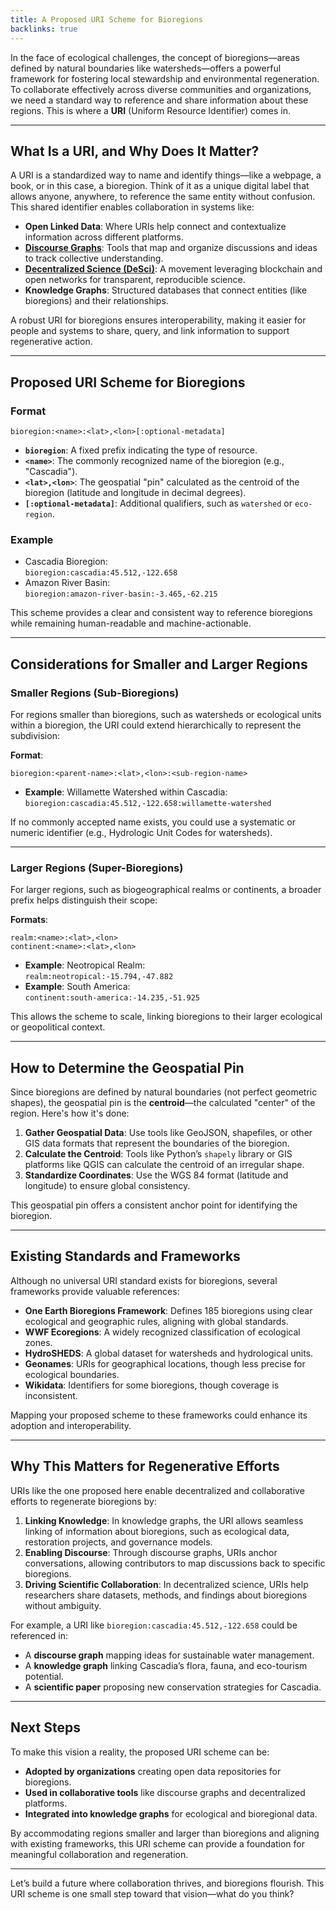 ```yaml
---
title: A Proposed URI Scheme for Bioregions
backlinks: true
---
```


In the face of ecological challenges, the concept of bioregions—areas defined by natural boundaries like watersheds—offers a powerful framework for fostering local stewardship and environmental regeneration. To collaborate effectively across diverse communities and organizations, we need a standard way to reference and share information about these regions. This is where a **URI** (Uniform Resource Identifier) comes in.

---

## What Is a URI, and Why Does It Matter?

A URI is a standardized way to name and identify things—like a webpage, a book, or in this case, a bioregion. Think of it as a unique digital label that allows anyone, anywhere, to reference the same entity without confusion. This shared identifier enables collaboration in systems like:

- **Open Linked Data**: Where URIs help connect and contextualize information across different platforms.
- **[Discourse Graphs](DiscourseGraphs.md)**: Tools that map and organize discussions and ideas to track collective understanding.
- **[Decentralized Science (DeSci)](GraphsForDeSci.md)**: A movement leveraging blockchain and open networks for transparent, reproducible science.
- **Knowledge Graphs**: Structured databases that connect entities (like bioregions) and their relationships.

A robust URI for bioregions ensures interoperability, making it easier for people and systems to share, query, and link information to support regenerative action.

---

## Proposed URI Scheme for Bioregions

### **Format**
```
bioregion:<name>:<lat>,<lon>[:optional-metadata]
```

- **`bioregion`**: A fixed prefix indicating the type of resource.
- **`<name>`**: The commonly recognized name of the bioregion (e.g., "Cascadia").
- **`<lat>,<lon>`**: The geospatial "pin" calculated as the centroid of the bioregion (latitude and longitude in decimal degrees).
- **`[:optional-metadata]`**: Additional qualifiers, such as `watershed` or `eco-region`.

### **Example**
- Cascadia Bioregion:  
  `bioregion:cascadia:45.512,-122.658`
- Amazon River Basin:  
  `bioregion:amazon-river-basin:-3.465,-62.215`

This scheme provides a clear and consistent way to reference bioregions while remaining human-readable and machine-actionable.

---

## Considerations for Smaller and Larger Regions

### **Smaller Regions (Sub-Bioregions)**

For regions smaller than bioregions, such as watersheds or ecological units within a bioregion, the URI could extend hierarchically to represent the subdivision:

**Format**:  
```
bioregion:<parent-name>:<lat>,<lon>:<sub-region-name>
```

- **Example**: Willamette Watershed within Cascadia:  
  `bioregion:cascadia:45.512,-122.658:willamette-watershed`

If no commonly accepted name exists, you could use a systematic or numeric identifier (e.g., Hydrologic Unit Codes for watersheds).

---

### **Larger Regions (Super-Bioregions)**

For larger regions, such as biogeographical realms or continents, a broader prefix helps distinguish their scope:

**Formats**:  
```
realm:<name>:<lat>,<lon>
continent:<name>:<lat>,<lon>
```

- **Example**: Neotropical Realm:  
  `realm:neotropical:-15.794,-47.882`
- **Example**: South America:  
  `continent:south-america:-14.235,-51.925`

This allows the scheme to scale, linking bioregions to their larger ecological or geopolitical context.

---

## How to Determine the Geospatial Pin

Since bioregions are defined by natural boundaries (not perfect geometric shapes), the geospatial pin is the **centroid**—the calculated "center" of the region. Here's how it's done:

1. **Gather Geospatial Data**: Use tools like GeoJSON, shapefiles, or other GIS data formats that represent the boundaries of the bioregion.  
2. **Calculate the Centroid**: Tools like Python’s `shapely` library or GIS platforms like QGIS can calculate the centroid of an irregular shape.
3. **Standardize Coordinates**: Use the WGS 84 format (latitude and longitude) to ensure global consistency.

This geospatial pin offers a consistent anchor point for identifying the bioregion.

---

## Existing Standards and Frameworks

Although no universal URI standard exists for bioregions, several frameworks provide valuable references:

- **One Earth Bioregions Framework**: Defines 185 bioregions using clear ecological and geographic rules, aligning with global standards.
- **WWF Ecoregions**: A widely recognized classification of ecological zones.
- **HydroSHEDS**: A global dataset for watersheds and hydrological units.
- **Geonames**: URIs for geographical locations, though less precise for ecological boundaries.
- **Wikidata**: Identifiers for some bioregions, though coverage is inconsistent.

Mapping your proposed scheme to these frameworks could enhance its adoption and interoperability.

---

## Why This Matters for Regenerative Efforts

URIs like the one proposed here enable decentralized and collaborative efforts to regenerate bioregions by:

1. **Linking Knowledge**: In knowledge graphs, the URI allows seamless linking of information about bioregions, such as ecological data, restoration projects, and governance models.
2. **Enabling Discourse**: Through discourse graphs, URIs anchor conversations, allowing contributors to map discussions back to specific bioregions.
3. **Driving Scientific Collaboration**: In decentralized science, URIs help researchers share datasets, methods, and findings about bioregions without ambiguity.

For example, a URI like `bioregion:cascadia:45.512,-122.658` could be referenced in:
- A **discourse graph** mapping ideas for sustainable water management.  
- A **knowledge graph** linking Cascadia’s flora, fauna, and eco-tourism potential.  
- A **scientific paper** proposing new conservation strategies for Cascadia.

---

## Next Steps

To make this vision a reality, the proposed URI scheme can be:
- **Adopted by organizations** creating open data repositories for bioregions.
- **Used in collaborative tools** like discourse graphs and decentralized platforms.  
- **Integrated into knowledge graphs** for ecological and bioregional data.

By accommodating regions smaller and larger than bioregions and aligning with existing frameworks, this URI scheme can provide a foundation for meaningful collaboration and regeneration.

---

Let’s build a future where collaboration thrives, and bioregions flourish. This URI scheme is one small step toward that vision—what do you think?

<script src="https://giscus.app/client.js"
        data-repo="DarrenZal/Quartz"
        data-repo-id="R_kgDONJp5NA"
        data-category="Announcements"
        data-category-id="DIC_kwDONJp5NM4Cj_Fw"
        data-mapping="pathname"
        data-strict="0"
        data-reactions-enabled="1"
        data-emit-metadata="0"
        data-input-position="bottom"
        data-theme="dark_dimmed"
        data-lang="en"
        crossorigin="anonymous"
        async>
</script>